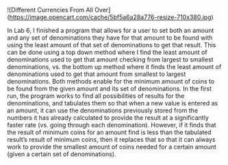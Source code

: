 ![Different Currencies From All Over] (https://image.opencart.com/cache/5bf5a6a28a776-resize-710x380.jpg)

In Lab 6, I finished a program that allows for a user to set both an amount and any set of denominations they have for that amount to be found with using the least amount of that set of denominations to get that result. This can be done using a top down method where I find the least amount of denominations used to get that amount checking from largest to smallest denominations, vs. the bottom up method where it finds the least amount of denominations used to get that amount from smallest to largest denominations. Both methods enable for the minimum amount of coins to be found from the given amount and its set of denominations. In the first run, the program works to find all possibilities of results for the denominations, and tabulates them so that when a new value is entered as an amount, it can use the denominations previously stored from the numbers it has already calculated to provide the result at a significantly faster rate (vs. going through each denomination). However, if it finds that the result of minimum coins for an amount find is less than the tabulated result’s result of minimum coins, then it replaces that so that it can always work to provide the smallest amount of coins needed for a certain amount (given a certain set of denominations). 
